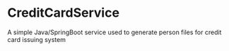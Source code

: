 # CreditCardService
A simple Java/SpringBoot service used to generate person files for credit card issuing system
